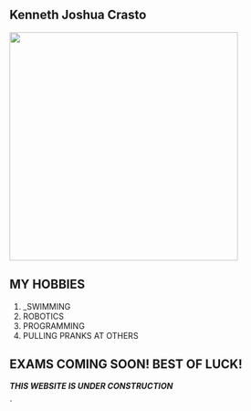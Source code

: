## Kenneth Joshua Crasto  

<img src="https://s-media-cache-ak0.pinimg.com/originals/44/41/7d/44417de181d07ddc7a30e0d869823623.jpg" width="400">


## MY HOBBIES

1. _SWIMMING
1. ROBOTICS
1. PROGRAMMING
1. PULLING PRANKS AT OTHERS

## EXAMS COMING SOON! BEST OF LUCK! 

 
**_THIS WEBSITE IS UNDER CONSTRUCTION_**


`
